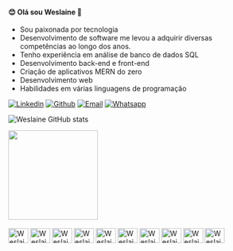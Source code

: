 #### 😊 Olá sou Weslaine 👋

- Sou paixonada por tecnologia  
- Desenvolvimento de software me levou a adquirir diversas competências ao longo dos anos. 
- Tenho experiência em análise de banco de dados SQL
- Desenvolvimento back-end e front-end
- Criação de aplicativos MERN do zero
- Desenvolvimento web
- Habilidades em várias linguagens de programação


[![Linkedin](https://img.shields.io/badge/LinkedIn-0077B5?style=for-the-badge&logo=linkedin&logoColor=white)]([https://www.linkedin.com/in/weslaine-souza-martins36b62115a](https://www.linkedin.com/in/weslaine-souza-martins-36b62115a))
[![Github](https://img.shields.io/badge/GitHub-100000?style=for-the-badge&logo=github&logoColor=white)](https://github.com/Weslaine)
[![Email](https://img.shields.io/badge/Gmail-D14836?style=for-the-badge&logo=gmail&logoColor=white)](https://weslainesouzamts@gmail.com)
[![Whatsapp](https://img.shields.io/badge/WhatsApp-25D366?style=for-the-badge&logo=whatsapp&logoColor=white)]( https://wa.me/5565992549869)

![Weslaine GitHub stats](https://github-readme-stats.vercel.app/api?username=weslaine&show_icons=true&theme=midnight-purple&include_all_commits=true&count_private=true)

<div>
   
  <img height="180em" src="https://github-readme-stats.vercel.app/api/top-langs/?username=rafaballerini&layout=compact&langs_count=7&theme=midnight-purple"/>
</div>
 <div style="display: inline_block"><br>
  
  <img align="center" alt="Weslaine-VISUALSTUDIO" height="30" width="40" src="https://img.shields.io/badge/Visual_Studio-5C2D91?style=for-the-badge&logo=visual%20studio&logoColor=white">
  <img align="center" alt="Weslaine-HTML" height="30" width="40" src="https://img.shields.io/badge/HTML5-E34F26?style=for-the-badge&logo=html5&logoColor=white">
  <img align="center" alt="Weslaine-CSS" height="30" width="40" src="https://img.shields.io/badge/CSS3-1572B6?style=for-the-badge&logo=css3&logoColor=white">
  <img align="center" alt="Weslaine-Python" height="30" width="40" src="https://img.shields.io/badge/Python-14354C?style=for-the-badge&logo=python&logoColor=white">
  <img align="center" alt="Weslaine-Csharp" height="30" width="40" src="https://img.shields.io/badge/C%23-239120?style=for-the-badge&logo=c-sharp&logoColor=white">
  <img align="center" alt="Weslaine-JAVASCRIPT" height="30" width="40" src="https://img.shields.io/badge/JavaScript-F7DF1E?style=for-the-badge&logo=javascript&logoColor=black">
   <img align="center" alt="Weslaine-PHP" height="30" width="40" src="https://img.shields.io/badge/PHP-777BB4?style=for-the-badge&logo=php&logoColor=white">
   <img align="center" alt="Weslaine-REACT" height="30" width="40" src="https://img.shields.io/badge/React-20232A?style=for-the-badge&logo=react&logoColor=61DAFB">
   <img align="center" alt="Weslaine-MYSQL" height="30" width="40" src="https://img.shields.io/badge/MySQL-005C84?style=for-the-badge&logo=mysql&logoColor=white">
    <img align="center" alt="Weslaine-ORACLE" height="30" width="40" src="https://img.shields.io/badge/Oracle-F80000?style=for-the-badge&logo=Oracle&logoColor=white">
</div>


  
     




